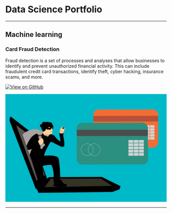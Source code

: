 # Data Science Portfolio
---
## Machine learning

### Card Fraud Detection

Fraud detection is a set of processes and analyses that allow businesses to identify and prevent unauthorized financial activity. This can include fraudulent credit card transactions, identify theft, cyber hacking, insurance scams, and more.

[![View on GitHub](https://img.shields.io/badge/GitHub-View_on_GitHub-blue?logo=GitHub)]([(https://harsh3052.github.io/dummy/)])

<center><img src="assets/img/hack-g6b7f80b85_1920.jpg"/></center>

---

